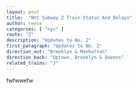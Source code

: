 ```yaml
---
layout: post
title:  "NYC Subway Z Train Status And Delays"
author: reece
categories: [ "nyc" ]
route: "Z"
description: "Updates to No. Z"
first_paragraph: "Updates to No. Z"
direction_out: "Brooklyn & Manhattan"
direction_back: "Uptown, Brooklyn & Queens"
related_trains: "J"
---
```


fwfwwefw
